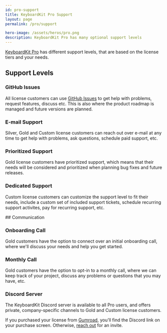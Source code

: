 ```yaml
---
id: pro-support
title: KeyboardKit Pro Support
layout: page
permalink: /pro/support

hero-image: /assets/heros/pro.png
description: KeyboardKit Pro has many optional support levels
---
```


[KeyboardKit Pro](/pro) has different support levels, that are based on the license tiers and your needs.


## Support Levels

### GitHub Issues

All license customers can use [GitHub Issues]({{site.urls.github}}/issues) to get help with problems, request features, discuss etc. This is also where the product roadmap is managed and future versions are planned.


### E-mail Support

Silver, Gold and Custom license customers can reach out over e-mail at any time to get help with problems, ask questions, schedule paid support, etc.


### Prioritized Support

Gold license customers have prioritized support, which means that their needs will be considered and prioritized when planning bug fixes and future releases.


### Dedicated Support

Custom license customers can customize the support level to fit their needs, include a custom set of included support tickets, schedule recurring support activites, pay for recurring support, etc.


<a name="communication">
## Communication


### Onboarding Call

Gold customers have the option to connect over an initial onboarding call, where we'll discuss your needs and help you get started.


### Monthly Call

Gold customers have the option to opt-in to a monthly call, where we can keep track of your project, discuss any problems or questions that you may have, etc.


### Discord Server

The KeyboardKit Discord server is available to all Pro users, and offers private, company-specific channels to Gold and Custom license customers.

If you purchased your license from [Gumroad]({{site.urls.gumroad}}), you'll find the Discord link on your purchase screen. Otherwise, [reach out]({{site.email_url}}?subject=Discord) for an invite.
